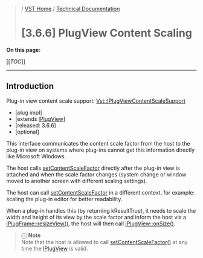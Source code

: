 >/ [VST Home](../../../) / [Technical Documentation](../../Index.md)
>
># [3.6.6] PlugView Content Scaling

**On this page:**

[[_TOC_]]

---

## Introduction

Plug-in view content scale support: [Vst::IPlugViewContentScaleSupport](https://steinbergmedia.github.io/vst3_doc/base/classSteinberg_1_1IPlugViewContentScaleSupport.html)

- [plug impl]
- [extends [IPlugView](https://steinbergmedia.github.io/vst3_doc/base/classSteinberg_1_1IPlugView.html)]
- [released: 3.6.6]
- [optional]

This interface communicates the content scale factor from the host to the plug-in view on systems where plug-ins cannot get this information directly like Microsoft Windows.

The host calls [setContentScaleFactor](https://steinbergmedia.github.io/vst3_doc/base/classSteinberg_1_1IPlugViewContentScaleSupport.html#af5b0fea85beba3cdcfeb8de66779f478) directly after the plug-in view is attached and when the scale factor changes (system change or window moved to another screen with different scaling settings).

The host can call [setContentScaleFactor](https://steinbergmedia.github.io/vst3_doc/base/classSteinberg_1_1IPlugViewContentScaleSupport.html#af5b0fea85beba3cdcfeb8de66779f478) in a different context, for example: scaling the plug-in editor for better readability.

When a plug-in handles this (by returning kResultTrue), it needs to scale the width and height of its view by the scale factor and inform the host via a [IPlugFrame::resizeView()](https://steinbergmedia.github.io/vst3_doc/base/classSteinberg_1_1IPlugFrame.html#a94f218315acd695606fff41166294d56), the host will then call [IPlugView::onSize()](https://steinbergmedia.github.io/vst3_doc/base/classSteinberg_1_1IPlugView.html#a3e741e55c2c047a4cc10f102661f5654).

>ⓘ **Note**\
>Note that the host is allowed to call [setContentScaleFactor()](https://steinbergmedia.github.io/vst3_doc/base/classSteinberg_1_1IPlugViewContentScaleSupport.html#af5b0fea85beba3cdcfeb8de66779f478) at any time the [IPlugView](https://steinbergmedia.github.io/vst3_doc/base/classSteinberg_1_1IPlugView.html) is valid.
